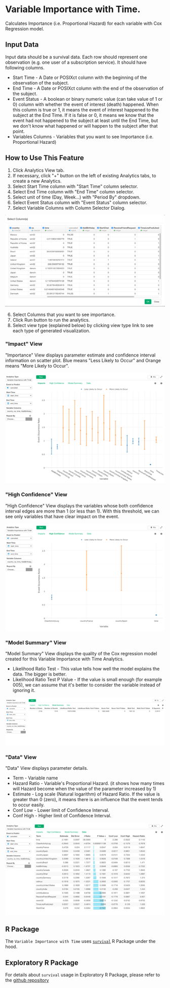 # Variable Importance with Time.

Calculates Importance (i.e. Proportional Hazard) for each variable with Cox Regression model.

## Input Data
Input data should be a survival data. Each row should represent one observation (e.g. one user of a subscription service). It should have following columns.

* Start Time - A Date or POSIXct column with the beginning of the observation of the subject.
* End Time - A Date or POSIXct column with the end of the observation of the subject.
* Event Status - A boolean or binary numeric value (can take value of 1 or 0) column with whether the event of interest (death) happened. When this column is true or 1, it means the event of interest happened to the subject at the End Time. If it is false or 0, it means we know that the event had not happened to the subject at least until the End Time, but we don't know what happened or will happen to the subject after that point.
* Variables Columns - Variables that you want to see Importance (i.e. Proportional Hazard)

## How to Use This Feature
1. Click Analytics View tab.
2. If necessary, click "+" button on the left of existing Analytics tabs, to create a new Analytics.
3. Select Start Time column with "Start Time" column selector.
4. Select End Time column with "End Time" column selector.
5. Select unit of time (Day, Week...) with "Period By" dropdown.
6. Select Event Status column with "Event Status" column selector.
7. Select Variable Columns with Column Selector Dialog.

![](images/var_importance_with_time_column_select.png)

6. Select Columns that you want to see importance.
7. Click Run button to run the analytics.
8. Select view type (explained below) by clicking view type link to see each type of generated visualization.

### "Impact" View
"Importance" View displays parameter estimate and confidence interval information on scatter plot. Blue means "Less Likely to Occur" and Orange means "More Likely to Occur". 

![](images/var_importance_with_time_impact.png)

### "High Confidence" View
"High Confidence" View displays the variables whose both confidence interval edges are more than 1 (or less than 1). With this threshold, we can see only variables that have clear impact on the event.

![](images/var_importance_with_time_high_confidence.png)

### "Model Summary" View
"Model Summary" View displays the quality of the Cox regression model created for this Variable Importance with Time Analytics. 

- Likelihood Ratio Test - This value tells how well the model explains the data. The bigger is better. 
- Likelihood Ratio Test P Value - If the value is small enough (for example 005), we can assume that it's better to consider the variable instead of ignoring it.

![](images/var_importance_with_time_model_summary.png)

### "Data" View
"Data" View displays parameter details.

- Term - Variable name
- Hazard Ratio - Variable's Proportional Hazard. (it shows how many times will Hazard become when the value of the parameter increased by 1)
- Estimate - Log scale (Natural logarithm) of Hazard Ratio. If the value is greater than 0 (zero), it means there is an influence that the event tends to occur easily.
- Conf Low - Lower limit of Confidence Interval.
- Conf High - Higher limit of Confidence Interval. 


![](images/var_importance_with_time_data.png)


## R Package

The `Variable Importance with Time` uses [`survival`](https://cran.r-project.org/web/packages/survival/index.html) R Package under the hood.

## Exploratory R Package

For details about `survival` usage in Exploratory R Package, please refer to the [github repository](https://github.com/exploratory-io/exploratory_func/blob/master/R/build_coxph.R)

